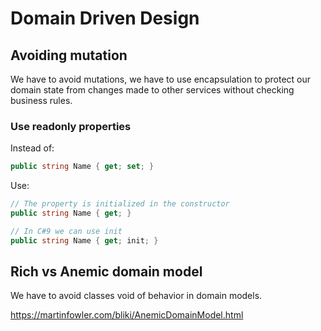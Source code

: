 # Domain Driven Design
## Avoiding mutation

We have to avoid mutations, we have to use encapsulation to protect our domain state from changes made to other services without checking business rules.

### Use readonly properties

Instead of:
```csharp
public string Name { get; set; }
```

Use:
```csharp
// The property is initialized in the constructor
public string Name { get; }

// In C#9 we can use init
public string Name { get; init; }
```

## Rich vs Anemic domain model

We have to avoid classes void of behavior in domain models. 

https://martinfowler.com/bliki/AnemicDomainModel.html

